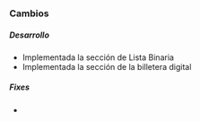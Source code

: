 <h3>Cambios</h3>
<h5>Desarrollo</h5>
<ul>
    <li>Implementada la sección de Lista Binaria</li>
    <li>Implementada la sección de la billetera digital</li>
</ul>

<h5>Fixes</h5>
<ul>
<li></li>
</ul>